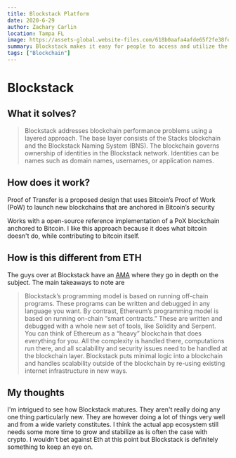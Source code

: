 ```yaml
---
title: Blockstack Platform
date: 2020-6-29
author: Zachary Carlin
location: Tampa FL
image: https://assets-global.website-files.com/618b0aafa4afde65f2fe38fe/62ec3426a2b05a3e11485c8a_Stacks%20logo.svg
summary: Blockstack makes it easy for people to access and utilize the powerful privacy that blockchain technology has to offer utilizing a (PoX) system backed by Bitcoin.
tags: ["Blockchain"]
---
```


# Blockstack

## What it solves?
> Blockstack addresses blockchain performance problems using a layered approach. The base layer consists of the Stacks blockchain and the Blockstack Naming System (BNS). The blockchain governs ownership of identities in the Blockstack network. Identities can be names such as domain names, usernames, or application names.  

## How does it work?

Proof of Transfer is a proposed design that uses Bitcoin’s Proof of Work (PoW) to launch new blockchains that are anchored in Bitcoin’s security

Works with a open-source reference implementation of a PoX blockchain anchored to Bitcoin. I like this approach because it does what bitcoin doesn't do, while contributing to bitcoin itself. 


## How is this different from ETH
The guys over at Blockstack have an [AMA](https://forum.blockstack.org/t/what-is-the-difference-between-blockstack-and-ethereum/781) where they go in depth on the subject. The main takeaways to note are 
> Blockstack’s programming model is based on running off-chain programs. These programs can be written and debugged in any language you want. By contrast, Ethereum’s programming model is based on running on-chain “smart contracts.” These are written and debugged with a whole new set of tools, like Solidity and Serpent.
> You can think of Ethereum as a “heavy” blockchain that does everything for you. All the complexity is handled there, computations run there, and all scalability and security issues need to be handled at the blockchain layer. Blockstack puts minimal logic into a blockchain and handles scalability outside of the blockchain by re-using existing internet infrastructure in new ways.

## My thoughts

I'm intrigued to see how Blockstack matures. They aren't really doing any one thing particularly new. They are however doing a lot of things very well and from a wide variety constitutes. I think the actual app ecosystem still needs some more time to grow and stabilize as is often the case with crypto. I wouldn't bet against Eth at this point but Blockstack is definitely something to keep an eye on. 